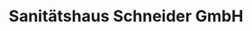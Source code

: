 ---
title: "Sanitätshaus Schneider GmbH"
url: /bad-saeckingen/sanitaetshaus-schneider-gmbh/
shop: Sanitätshaus
---